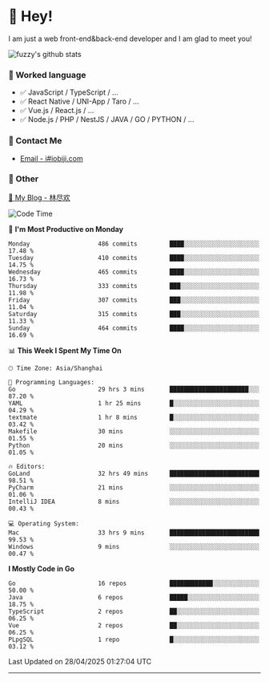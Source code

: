 # 👋 Hey!

I am just a web front-end&back-end developer and I am glad to meet you!

![fuzzy's github stats](https://github-readme-stats.vercel.app/api?username=JaydenForYou&&show_icons=true&&title_color=1abc9c&&icon_color=1abc9c)


### 📝 Worked language

- ✅ JavaScript / TypeScript / ...
- ✅ React Native / UNI-App / Taro / ...
- ✅ Vue.js / React.js / ...
- ✅ Node.js / PHP / NestJS / JAVA / GO / PYTHON / ...

### 📮 Contact Me

- [Email - i#iobiji.com](mailto:i@iobiji.com)


### 🤪 Other

[📌 My Blog - 林尽欢](https://iobiji.com)

<!--START_SECTION:waka-->
![Code Time](http://img.shields.io/badge/Code%20Time-1%2C683%20hrs%2053%20mins-blue)

📅 **I'm Most Productive on Monday** 

```text
Monday                   486 commits         ████░░░░░░░░░░░░░░░░░░░░░   17.48 % 
Tuesday                  410 commits         ████░░░░░░░░░░░░░░░░░░░░░   14.75 % 
Wednesday                465 commits         ████░░░░░░░░░░░░░░░░░░░░░   16.73 % 
Thursday                 333 commits         ███░░░░░░░░░░░░░░░░░░░░░░   11.98 % 
Friday                   307 commits         ███░░░░░░░░░░░░░░░░░░░░░░   11.04 % 
Saturday                 315 commits         ███░░░░░░░░░░░░░░░░░░░░░░   11.33 % 
Sunday                   464 commits         ████░░░░░░░░░░░░░░░░░░░░░   16.69 % 
```


📊 **This Week I Spent My Time On** 

```text
🕑︎ Time Zone: Asia/Shanghai

💬 Programming Languages: 
Go                       29 hrs 3 mins       ██████████████████████░░░   87.20 % 
YAML                     1 hr 25 mins        █░░░░░░░░░░░░░░░░░░░░░░░░   04.29 % 
textmate                 1 hr 8 mins         █░░░░░░░░░░░░░░░░░░░░░░░░   03.42 % 
Makefile                 30 mins             ░░░░░░░░░░░░░░░░░░░░░░░░░   01.55 % 
Python                   20 mins             ░░░░░░░░░░░░░░░░░░░░░░░░░   01.05 % 

🔥 Editors: 
GoLand                   32 hrs 49 mins      █████████████████████████   98.51 % 
PyCharm                  21 mins             ░░░░░░░░░░░░░░░░░░░░░░░░░   01.06 % 
IntelliJ IDEA            8 mins              ░░░░░░░░░░░░░░░░░░░░░░░░░   00.43 % 

💻 Operating System: 
Mac                      33 hrs 9 mins       █████████████████████████   99.53 % 
Windows                  9 mins              ░░░░░░░░░░░░░░░░░░░░░░░░░   00.47 % 
```

**I Mostly Code in Go** 

```text
Go                       16 repos            ████████████░░░░░░░░░░░░░   50.00 % 
Java                     6 repos             █████░░░░░░░░░░░░░░░░░░░░   18.75 % 
TypeScript               2 repos             ██░░░░░░░░░░░░░░░░░░░░░░░   06.25 % 
Vue                      2 repos             ██░░░░░░░░░░░░░░░░░░░░░░░   06.25 % 
PLpgSQL                  1 repo              █░░░░░░░░░░░░░░░░░░░░░░░░   03.12 % 
```




 Last Updated on 28/04/2025 01:27:04 UTC
<!--END_SECTION:waka-->
---
